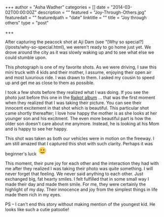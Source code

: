 +++
author = "Asha Wadher"
categories = []
date = "2014-03-02T00:00:00Z"
description = ""
featured = "Joy-Through-Others.jpg"
featuredalt = ""
featuredpath = "date"
linktitle = ""
title = "Joy through others"
type = "post"

+++
<p>After capturing the peacock shot at Aji Dam (see "[Why so special?](/posts/why-so-special.html), we weren't ready to go home just yet. We drove around the city as it was slowly waking up and to see what else we could stumble upon.</p>

This photograph is one of my favorite shots. As we were driving, I saw this mini truck with 4 kids and their mother, I assume, enjoying their open air and most luxurious ride. I was drawn to them. I asked my cousin to speed up and get me as close to them as possible.

I took a few shots before they realized what I was doing. If you see the photo just before this one in the [Rajkot album](http://twiztedmyrtle.photoshelter.com/gallery-collection/View-Gallery/C0000qSXIepKx7lw) ...
 that was the first moment when they realized that I was taking their picture. You can see their innocent excitement in that shot which is beautiful. This particular shot came shortly thereafter; I love how happy the mother is as she looks at her younger son and his excitment. The even more beautiful part is how the older son doesn't care about me anymore. Instead, he is looking at his Mom and is happy to see her happy.

This shot was taken as both our vehicles were in motion on the freeway. I am still amazed that I captured this shot with such clarity. Perhaps it was beginner's luck ![:)](/img/twiztedmyrtle/simple-smile.png)

This moment, their pure joy for each other and the interaction they had with me after they realized I was taking their photo was quite something. I will never forget that feeling. We never said anything to each other. Just exchanged big, fat hearty smiles. I felt fulfilled that in some small way I made their day and made them smile. For me, they were certainly the highlight of my day. Their innocence and joy from the simplest things in life made them rich in my eyes.

PS – I can't end this story without making mention of the youngest kid. He looks like such a cutie patootie!
